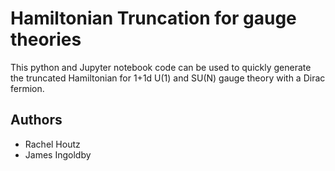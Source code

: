 # Hamiltonian Truncation for gauge theories

This python and Jupyter notebook code can be used to quickly generate the truncated Hamiltonian for 1+1d U(1) and SU(N) gauge theory with a Dirac fermion. 


## Authors


- Rachel Houtz
- James Ingoldby
